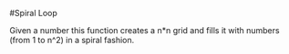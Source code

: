 #Spiral Loop

Given a number <n> this function creates a n*n grid and fills it with numbers (from 1 to n^2) in a spiral fashion.

